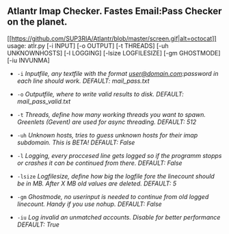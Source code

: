 Atlantr Imap Checker. Fastes Email:Pass Checker on the planet.
--------------------------------------------------------------
[[https://github.com/SUP3RIA/Atlantr/blob/master/screen.gif|alt=octocat]]
    usage: atlr.py [-i INPUT] [-o OUTPUT] [-t THREADS] [-uh UNKNOWNHOSTS] [-l LOGGING] [-lsize LOGFILESIZE] [-gm GHOSTMODE] [-iu INVUNMA]

 - `-i` *Inputfile, any textfile with the format
   user@domain.com:password in each line should work. DEFAULT:
   mail_pass.txt*
 - `-o` *Outputfile, where to write valid results to disk. DEFAULT:
   mail_pass_valid.txt*
 - `-t` *Threads, define how many working threads you want to spawn.
   Greenlets (Gevent) are used for async threading. DEFAULT: 512*
 - `-uh` *Unknown hosts, tries to guess unknown hosts for their imap
   subdomain. This is BETA! DEFAULT: False*
 - `-l` *Logging, every proccesed line gets logged so if the programm
   stopps or crashes it can be continued from there. DEFAULT: False*
 - `-lsize` *Logfilesize, define how big the logfile fore the linecount
   should be in MB. After X MB old values are deleted. DEFAULT: 5*
 - `-gm` *Ghostmode, no userinput is needed to continue from old logged
   linecount. Handy if you use nohup. DEFAULT: False*

 

 - `-iu` *Log invalid an unmatched accounts. Disable for better
   performance DEFAULT: True*
